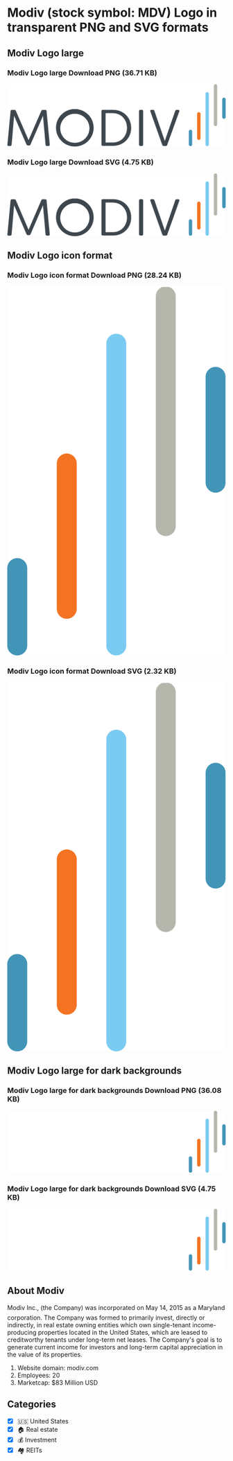 # Modiv (stock symbol: MDV) Logo in transparent PNG and SVG formats

## Modiv Logo large

### Modiv Logo large Download PNG (36.71 KB)

![Modiv Logo large Download PNG (36.71 KB)](/img/orig/MDV_BIG-3a5510e0.png)

### Modiv Logo large Download SVG (4.75 KB)

![Modiv Logo large Download SVG (4.75 KB)](/img/orig/MDV_BIG-a3c62e78.svg)

## Modiv Logo icon format

### Modiv Logo icon format Download PNG (28.24 KB)

![Modiv Logo icon format Download PNG (28.24 KB)](/img/orig/MDV-9e567994.png)

### Modiv Logo icon format Download SVG (2.32 KB)

![Modiv Logo icon format Download SVG (2.32 KB)](/img/orig/MDV-0f98c3da.svg)

## Modiv Logo large for dark backgrounds

### Modiv Logo large for dark backgrounds Download PNG (36.08 KB)

![Modiv Logo large for dark backgrounds Download PNG (36.08 KB)](/img/orig/MDV_BIG.D-31b6892f.png)

### Modiv Logo large for dark backgrounds Download SVG (4.75 KB)

![Modiv Logo large for dark backgrounds Download SVG (4.75 KB)](/img/orig/MDV_BIG.D-6c3aa757.svg)

## About Modiv

Modiv Inc., (the Company) was incorporated on May 14, 2015 as a Maryland corporation. The Company was formed to primarily invest, directly or indirectly, in real estate owning entities which own single-tenant income-producing properties located in the United States, which are leased to creditworthy tenants under long-term net leases. The Company's goal is to generate current income for investors and long-term capital appreciation in the value of its properties.

1. Website domain: modiv.com
2. Employees: 20
3. Marketcap: $83 Million USD


## Categories
- [x] 🇺🇸 United States
- [x] 🏠 Real estate
- [x] 💰 Investment
- [x] 🏘️ REITs
